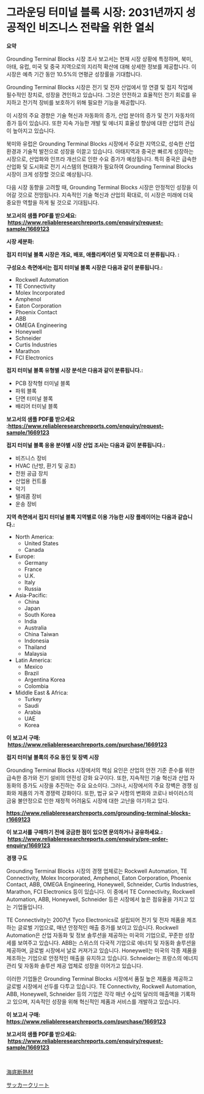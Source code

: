 <p><h1>그라운딩 터미널 블록 시장: 2031년까지 성공적인 비즈니스 전략을 위한 열쇠</h1></p><p><strong>요약</strong></p>
<p><p>Grounding Terminal Blocks 시장 조사 보고서는 현재 시장 상황에 특정하며, 북미, 아태, 유럽, 미국 및 중국 지역으로의 지리적 확산에 대해 상세한 정보를 제공합니다. 이 시장은 예측 기간 동안 10.5%의 연평균 성장률을 기대합니다.</p><p>Grounding Terminal Blocks 시장은 전기 및 전자 산업에서 땅 연결 및 접지 작업에 필수적인 장치로, 성장을 견인하고 있습니다. 그것은 안전하고 효율적인 전기 회로를 유지하고 전기적 장비를 보호하기 위해 필요한 기능을 제공합니다.</p><p>이 시장의 주요 경향은 기술 혁신과 자동화의 증가, 산업 분야의 증가 및 전기 자동차의 증가 등이 있습니다. 또한 지속 가능한 개발 및 에너지 효율성 향상에 대한 산업의 관심이 높아지고 있습니다.</p><p>북미와 유럽은 Grounding Terminal Blocks 시장에서 주요한 지역으로, 성숙한 산업 환경과 기술적 발전으로 성장을 이끌고 있습니다. 아태지역과 중국은 빠르게 성장하는 시장으로, 산업화와 인프라 개선으로 인한 수요 증가가 예상됩니다. 특히 중국은 급속한 산업화 및 도시화로 전기 시스템의 현대화가 필요하여 Grounding Terminal Blocks 시장이 크게 성장할 것으로 예상됩니다.</p><p>다음 시장 동향을 고려할 때, Grounding Terminal Blocks 시장은 안정적인 성장을 이어갈 것으로 전망됩니다. 지속적인 기술 혁신과 산업의 확대로, 이 시장은 미래에 더욱 중요한 역할을 하게 될 것으로 기대됩니다.</p></p>
<p><strong>보고서의 샘플 PDF를 받으세요: &nbsp;<a href="https://www.reliableresearchreports.com/enquiry/request-sample/1669123">https://www.reliableresearchreports.com/enquiry/request-sample/1669123</a></strong></p>
<p><strong>시장 세분화:</strong></p>
<p><strong> 접지 터미널 블록 시장은 개요, 배포, 애플리케이션 및 지역으로 더 분류됩니다. :</strong></p>
<p><strong>구성요소 측면에서는 접지 터미널 블록 시장은 다음과 같이 분류됩니다.:</strong></p>
<p><ul><li>Rockwell Automation</li><li>TE Connectivity</li><li>Molex Incorporated</li><li>Amphenol</li><li>Eaton Corporation</li><li>Phoenix Contact</li><li>ABB</li><li>OMEGA Engineering</li><li>Honeywell</li><li>Schneider</li><li>Curtis Industries</li><li>Marathon</li><li>FCI Electronics</li></ul></p>
<p><strong> 접지 터미널 블록 유형별 시장 분석은 다음과 같이 분류됩니다.:</strong></p>
<p><ul><li>PCB 장착형 터미널 블록</li><li>파워 블록</li><li>단면 터미널 블록</li><li>배리어 터미널 블록</li></ul></p>
<p><strong>보고서의 샘플 PDF를 받으세요 :<a href="https://www.reliableresearchreports.com/enquiry/request-sample/1669123">https://www.reliableresearchreports.com/enquiry/request-sample/1669123</a></strong></p>
<p><strong> 접지 터미널 블록 응용 분야별 시장 산업 조사는 다음과 같이 분류됩니다.:</strong></p>
<p><ul><li>비즈니스 장비</li><li>HVAC (난방, 환기 및 공조)</li><li>전원 공급 장치</li><li>산업용 컨트롤</li><li>악기</li><li>텔레콤 장비</li><li>운송 장비</li></ul></p>
<p><strong>지역 측면에서 접지 터미널 블록 지역별로 이용 가능한 시장 플레이어는 다음과 같습니다.:</strong></p>
<p><ul>
    <li>
        North America:
        <ul>
            <li>United States</li>
            <li>Canada</li>
        </ul>
    </li>
    <li>
        Europe:
        <ul>
            <li>Germany</li>
            <li>France</li>
            <li>U.K.</li>
            <li>Italy</li>
            <li>Russia</li>
        </ul>
    </li>
    <li>
        Asia-Pacific:
        <ul>
            <li>China</li>
            <li>Japan</li>
            <li>South Korea</li>
            <li>India</li>
            <li>Australia</li>
            <li>China Taiwan</li>
            <li>Indonesia</li>
            <li>Thailand</li>
            <li>Malaysia</li>
        </ul>
    </li>
    <li>
        Latin America:
        <ul>
            <li>Mexico</li>
            <li>Brazil</li>
            <li>Argentina Korea</li>
            <li>Colombia</li>
        </ul>
    </li>
    <li>
        Middle East & Africa:
        <ul>
            <li>Turkey</li>
            <li>Saudi</li>
            <li>Arabia</li>
            <li>UAE</li>
            <li>Korea</li>
        </ul>
    </li>
    </ul></p>
<p><strong>이 보고서 구매: &nbsp;<a href="https://www.reliableresearchreports.com/purchase/1669123">https://www.reliableresearchreports.com/purchase/1669123</a></strong></p>
<p><strong>접지 터미널 블록의 주요 동인 및 장벽 시장</strong></p>
<p><p>Grounding Terminal Blocks 시장에서의 핵심 요인은 산업의 안전 기준 준수를 위한 급속한 증가와 전기 설비의 안전성 강화 요구이다. 또한, 지속적인 기술 혁신과 산업 자동화의 증가도 시장을 추진하는 주요 요소이다. 그러나, 시장에서의 주요 장벽은 경쟁 심화와 제품의 가격 경쟁력 강화이다. 또한, 법규 요구 사항의 변화와 코로나 바이러스의 금융 불안정으로 인한 재정적 어려움도 시장에 대한 고난을 야기하고 있다.</p></p>
<p><strong><a href="https://www.reliableresearchreports.com/grounding-terminal-blocks-r1669123">https://www.reliableresearchreports.com/grounding-terminal-blocks-r1669123</a></strong></p>
<p><strong>이 보고서를 구매하기 전에 궁금한 점이 있으면 문의하거나 공유하세요.: &nbsp;<a href="https://www.reliableresearchreports.com/enquiry/pre-order-enquiry/1669123">https://www.reliableresearchreports.com/enquiry/pre-order-enquiry/1669123</a></strong></p>
<p><strong>경쟁 구도</strong></p>
<p><p>Grounding Terminal Blocks 시장의 경쟁 업체로는 Rockwell Automation, TE Connectivity, Molex Incorporated, Amphenol, Eaton Corporation, Phoenix Contact, ABB, OMEGA Engineering, Honeywell, Schneider, Curtis Industries, Marathon, FCI Electronics 등이 있습니다. 이 중에서 TE Connectivity, Rockwell Automation, ABB, Honeywell, Schneider 등은 시장에서 높은 점유율을 가지고 있는 기업들입니다.</p><p>TE Connectivity는 2007년 Tyco Electronics로 설립되어 전기 및 전자 제품을 제조하는 글로벌 기업으로, 매년 안정적인 매출 증가를 보이고 있습니다. Rockwell Automation은 산업 자동화 및 정보 솔루션을 제공하는 미국의 기업으로, 꾸준한 성장세를 보여주고 있습니다. ABB는 스위스의 다국적 기업으로 에너지 및 자동화 솔루션을 제공하며, 글로벌 시장에서 날로 커져가고 있습니다. Honeywell는 미국의 각종 제품을 제조하는 기업으로 안정적인 매출을 유지하고 있습니다. Schneider는 프랑스의 에너지 관리 및 자동화 솔루션 제공 업체로 성장을 이어가고 있습니다.</p><p>이러한 기업들은 Grounding Terminal Blocks 시장에서 품질 높은 제품을 제공하고 글로벌 시장에서 선두를 다투고 있습니다. TE Connectivity, Rockwell Automation, ABB, Honeywell, Schneider 등의 기업은 각각 매년 수십억 달러의 매출액을 기록하고 있으며, 지속적인 성장을 위해 혁신적인 제품과 서비스를 개발하고 있습니다.</p></p>
<p><strong>이 보고서 구매: &nbsp; <a href="https://www.reliableresearchreports.com/purchase/1669123">https://www.reliableresearchreports.com/purchase/1669123</a></strong></p>
<p><strong>보고서의 샘플 PDF를 받으세요: &nbsp;<a href="https://www.reliableresearchreports.com/enquiry/request-sample/1669123">https://www.reliableresearchreports.com/enquiry/request-sample/1669123</a></strong><strong></strong></p>
<p>&nbsp;</p>
<p><p><a href="https://medium.com/@reyeshowell655/%E6%B5%B7%E5%BA%95%E7%86%B1%E6%96%AD%E7%86%B1%E6%9D%90%E5%B8%82%E5%A0%B4%E5%88%86%E6%9E%90-%E3%81%9D%E3%81%AEcagr-%E5%B8%82%E5%A0%B4%E3%82%BB%E3%82%B0%E3%83%A1%E3%83%B3%E3%83%86%E3%83%BC%E3%82%B7%E3%83%A7%E3%83%B3-%E3%81%8A%E3%82%88%E3%81%B3%E3%82%B0%E3%83%AD%E3%83%BC%E3%83%90%E3%83%AB%E6%A5%AD%E7%95%8C%E3%81%AE%E6%A6%82%E8%A6%81-efc80329f865">海底断熱材</a></p><p><a href="https://github.com/schmahlson/Market-Research-Report-List-1/blob/main/398833917789.md">サッカークリート</a></p></p>